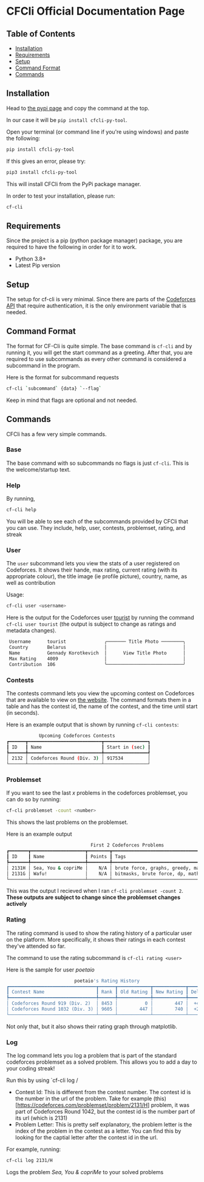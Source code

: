 # CFCli Official Documentation Page

## Table of Contents

- [Installation](#installation)
- [Requirements](#requirements)
- [Setup](#setup)
- [Command Format](#command-format)
- [Commands](#commands)

## Installation

Head to [the pypi page](https://pypi.org/project/cfcli-py-tool/) and copy the command at the top.

In our case it will be `pip install cfcli-py-tool`.

Open your terminal (or command line if you're using windows) and paste the following:

```bash
pip install cfcli-py-tool
```

If this gives an error, please try:

```bash
pip3 install cfcli-py-tool
```

This will install CFCli from the PyPi package manager.

In order to test your installation, please run:

```bash
cf-cli
```

## Requirements

Since the project is a pip (python package manager) package, you are required to have the following in order for it to work.
- Python 3.8+
- Latest Pip version

## Setup

The setup for cf-cli is very minimal. Since there are parts of the [Codeforces API](https://codeforces.com/apiHelp) that require authentication, it is the only environment variable that is needed.

## Command Format

The format for CF-Cli is quite simple. The base command is `cf-cli` and by running it, you will get the start command as a greeting. After that, you are required to use subcommands as every other command is considered a subcommand in the program.

Here is the format for subcommand requests

```bash
cf-cli `subcommand` {data} `--flag`
```

Keep in mind that flags are optional and not needed.

## Commands

CFCli has a few very simple commands.

### Base

The base command with so subcommands no flags is just `cf-cli`. This is the welcome/startup text.

### Help

By running,

```bash
cf-cli help
```

You will be able to see each of the subcommands provided by CFCli that you can use. They include, help, user, contests, problemset, rating, and streak

### User

The `user` subcommand lets you view the stats of a user registered on Codeforces. It shows their hande, max rating, current rating (with its appropriate colour), the title image (ie profile picture), country, name, as well as contribution

Usage:

```bash
cf-cli user <username>
```

Here is the output for the Codeforces user [tourist](https://codeforces.com/profile/tourist) by running the command `cf-cli user tourist` (the output is subject to change as ratings and metadata changes).

```bash
 Username      tourist              ╭─────── Title Photo ────────╮
 Country       Belarus              │                            │
 Name          Gennady Korotkevich  │      View Title Photo      │
 Max Rating    4009                 │                            │
 Contribution  106                  ╰────────────────────────────╯
```

### Contests

The contests command lets you view the upcoming contest on Codeforces that are available to view on [the website](https://codeforces.com/contests). The command formats them in a table and has the contest id, the name of the contest, and the time until start (in seconds).

Here is an example output that is shown by running `cf-cli contests`:

```bash
            Upcoming Codeforces Contests
┏━━━━━━┳━━━━━━━━━━━━━━━━━━━━━━━━━━━┳━━━━━━━━━━━━━━━━┓
┃ ID   ┃ Name                      ┃ Start in (sec) ┃
┡━━━━━━╇━━━━━━━━━━━━━━━━━━━━━━━━━━━╇━━━━━━━━━━━━━━━━┩
│ 2132 │ Codeforces Round (Div. 3) │ 917534         │
└──────┴───────────────────────────┴────────────────┘
```

### Problemset

If you want to see the last *x* problems in the codeforces problemset, you can do so by running:

```bash
cf-cli problemset -count <number>
```

This shows the last <number> problems on the problemset.

Here is an example output

```bash
                               First 2 Codeforces Problems
┏━━━━━━━┳━━━━━━━━━━━━━━━━━━━━┳━━━━━━━━┳━━━━━━━━━━━━━━━━━━━━━━━━━━━━━━━━━━━━━━━━━━━━━━━━━━┓
┃ ID    ┃ Name               ┃ Points ┃ Tags                                             ┃
┡━━━━━━━╇━━━━━━━━━━━━━━━━━━━━╇━━━━━━━━╇━━━━━━━━━━━━━━━━━━━━━━━━━━━━━━━━━━━━━━━━━━━━━━━━━━┩
│ 2131H │ Sea, You & copriMe │    N/A │ brute force, graphs, greedy, math, number theory │
│ 2131G │ Wafu!              │    N/A │ bitmasks, brute force, dp, math                  │
└───────┴────────────────────┴────────┴──────────────────────────────────────────────────┘
```
This was the output I recieved when I ran `cf-cli problemset -count 2`. **These outputs are subject to change since the problemset changes actively**

### Rating

The rating command is used to show the rating history of a particular user on the platform. More specifically, it shows their ratings in each contest they've attended so far.

The command to use the rating subcommand is `cf-cli rating <user>`

Here is the sample for user *poetaio*

```bash
                         poetaio's Rating History
┏━━━━━━━━━━━━━━━━━━━━━━━━━━━━━━━━┳━━━━━━┳━━━━━━━━━━━━┳━━━━━━━━━━━━┳━━━━━━━┓
┃ Contest Name                   ┃ Rank ┃ Old Rating ┃ New Rating ┃ Delta ┃
┡━━━━━━━━━━━━━━━━━━━━━━━━━━━━━━━━╇━━━━━━╇━━━━━━━━━━━━╇━━━━━━━━━━━━╇━━━━━━━┩
│ Codeforces Round 919 (Div. 2)  │ 8453 │          0 │        447 │  +447 │
│ Codeforces Round 1032 (Div. 3) │ 9605 │        447 │        740 │  +293 │
└────────────────────────────────┴──────┴────────────┴────────────┴───────┘
```

Not only that, but it also shows their rating graph through matplotlib.

### Log

The log command lets you log a problem that is part of the standard codeforces problemset as a solved problem. This allows you to add a day to your coding streak!

Run this by using `cf-cli log <contestId>/<problemLetter>

- Contest Id: This is different from the contest number. The contest id is the number in the url of the problem. Take for example (this)[https://codeforces.com/problemset/problem/2131/H] problem, it was part of Codeforces Round 1042, but the contest id is the number part of its url (which is 2131)
- Problem Letter: This is pretty self explanatory, the problem letter is the index of the problem in the contest as a letter. You can find this by looking for the captial letter after the contest id in the url.

For example, running:

```bash
cf-cli log 2131/H
```

Logs the problem *Sea, You & copriMe* to your solved problems